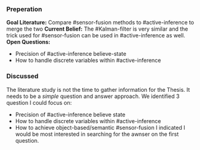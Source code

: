 ### Preperation
**Goal Literature:** Compare #sensor-fusion methods to #active-inference to merge the two
**Current Belief:** The #Kalman-filter is very similar and the trick used for #sensor-fusion can be used in #active-inference as well.
**Open Questions:**
- Precision of #active-inference believe-state
- How to handle discrete variables within #active-inference 
### Discussed
The literature study is not the time to gather information for the Thesis. It needs to be a *simple* question and answer approach. We identified 3 question I could focus on:
- Precision of #active-inference believe state
- How to handle discrete variables within #active-inference 
- How to achieve object-based/semantic #sensor-fusion 
I indicated I would be most interested in searching for the awnser on the first question.